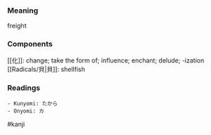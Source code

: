 ### Meaning

freight

### Components

[[化]]: change; take the form of; influence; enchant; delude; -ization [[Radicals/貝|貝]]: shellfish

### Readings

```
- Kunyomi: たから
- Onyomi: カ
```

#kanji